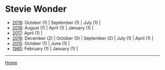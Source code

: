 # Stevie Wonder

  * [2019](./stevie-wonder-2019.md): 
      October (1) | 
      September (1) | 
      July (1) | 
  * [2018](./stevie-wonder-2018.md): 
      August (1) | 
      April (1) | 
      January (1) | 
  * [2017](./stevie-wonder-2017.md): 
      April (1) | 
  * [2016](./stevie-wonder-2016.md): 
      December (2) | 
      October (5) | 
      September (2) | 
      July (1) | 
      April (1) | 
  * [2015](./stevie-wonder-2015.md): 
      October (1) | 
      June (1) | 
  * [1985](./stevie-wonder-1985.md): 
      February (1) | 
      January (1) | 

----

[Home](../)
